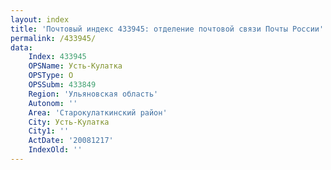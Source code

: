 ```yaml
---
layout: index
title: 'Почтовый индекс 433945: отделение почтовой связи Почты России'
permalink: /433945/
data:
    Index: 433945
    OPSName: Усть-Кулатка
    OPSType: О
    OPSSubm: 433849
    Region: 'Ульяновская область'
    Autonom: ''
    Area: 'Старокулаткинский район'
    City: Усть-Кулатка
    City1: ''
    ActDate: '20081217'
    IndexOld: ''
---
```

